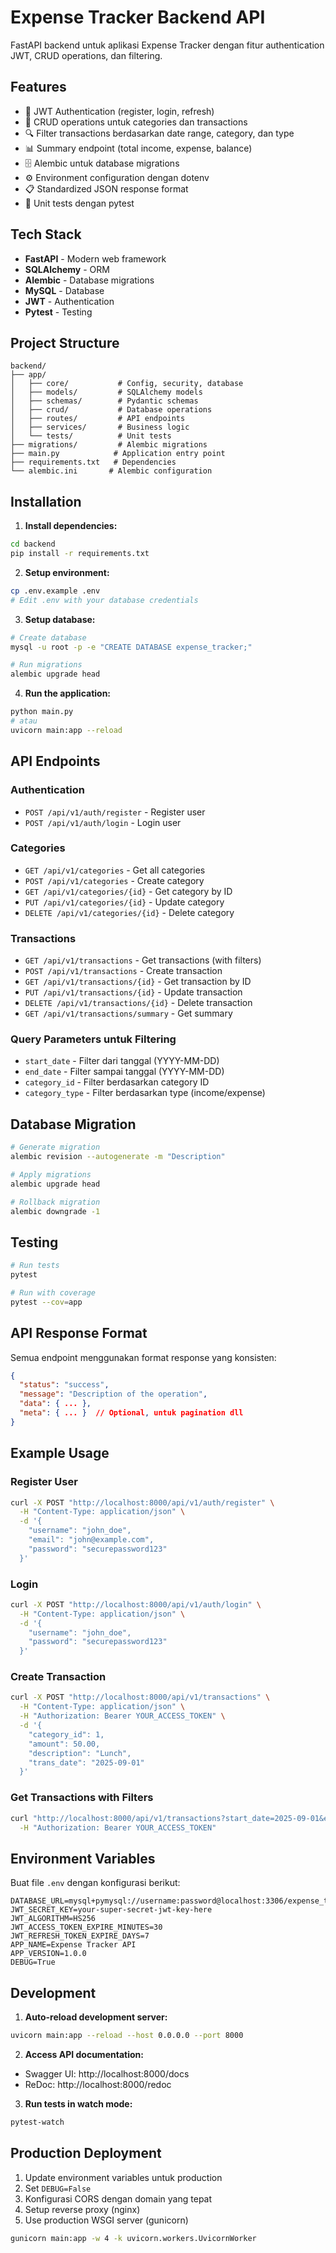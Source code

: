 # Expense Tracker Backend API

FastAPI backend untuk aplikasi Expense Tracker dengan fitur authentication JWT, CRUD operations, dan filtering.

## Features

- 🔐 JWT Authentication (register, login, refresh)
- 📝 CRUD operations untuk categories dan transactions
- 🔍 Filter transactions berdasarkan date range, category, dan type
- 📊 Summary endpoint (total income, expense, balance)
- 🗄️ Alembic untuk database migrations
- ⚙️ Environment configuration dengan dotenv
- 📋 Standardized JSON response format
- 🧪 Unit tests dengan pytest

## Tech Stack

- **FastAPI** - Modern web framework
- **SQLAlchemy** - ORM
- **Alembic** - Database migrations
- **MySQL** - Database
- **JWT** - Authentication
- **Pytest** - Testing

## Project Structure

```
backend/
├── app/
│   ├── core/           # Config, security, database
│   ├── models/         # SQLAlchemy models
│   ├── schemas/        # Pydantic schemas
│   ├── crud/           # Database operations
│   ├── routes/         # API endpoints
│   ├── services/       # Business logic
│   └── tests/          # Unit tests
├── migrations/         # Alembic migrations
├── main.py            # Application entry point
├── requirements.txt   # Dependencies
└── alembic.ini       # Alembic configuration
```

## Installation

1. **Install dependencies:**
```bash
cd backend
pip install -r requirements.txt
```

2. **Setup environment:**
```bash
cp .env.example .env
# Edit .env with your database credentials
```

3. **Setup database:**
```bash
# Create database
mysql -u root -p -e "CREATE DATABASE expense_tracker;"

# Run migrations
alembic upgrade head
```

4. **Run the application:**
```bash
python main.py
# atau
uvicorn main:app --reload
```

## API Endpoints

### Authentication
- `POST /api/v1/auth/register` - Register user
- `POST /api/v1/auth/login` - Login user

### Categories
- `GET /api/v1/categories` - Get all categories
- `POST /api/v1/categories` - Create category
- `GET /api/v1/categories/{id}` - Get category by ID
- `PUT /api/v1/categories/{id}` - Update category
- `DELETE /api/v1/categories/{id}` - Delete category

### Transactions
- `GET /api/v1/transactions` - Get transactions (with filters)
- `POST /api/v1/transactions` - Create transaction
- `GET /api/v1/transactions/{id}` - Get transaction by ID
- `PUT /api/v1/transactions/{id}` - Update transaction
- `DELETE /api/v1/transactions/{id}` - Delete transaction
- `GET /api/v1/transactions/summary` - Get summary

### Query Parameters untuk Filtering
- `start_date` - Filter dari tanggal (YYYY-MM-DD)
- `end_date` - Filter sampai tanggal (YYYY-MM-DD)
- `category_id` - Filter berdasarkan category ID
- `category_type` - Filter berdasarkan type (income/expense)

## Database Migration

```bash
# Generate migration
alembic revision --autogenerate -m "Description"

# Apply migrations
alembic upgrade head

# Rollback migration
alembic downgrade -1
```

## Testing

```bash
# Run tests
pytest

# Run with coverage
pytest --cov=app
```

## API Response Format

Semua endpoint menggunakan format response yang konsisten:

```json
{
  "status": "success",
  "message": "Description of the operation",
  "data": { ... },
  "meta": { ... }  // Optional, untuk pagination dll
}
```

## Example Usage

### Register User
```bash
curl -X POST "http://localhost:8000/api/v1/auth/register" \
  -H "Content-Type: application/json" \
  -d '{
    "username": "john_doe",
    "email": "john@example.com",
    "password": "securepassword123"
  }'
```

### Login
```bash
curl -X POST "http://localhost:8000/api/v1/auth/login" \
  -H "Content-Type: application/json" \
  -d '{
    "username": "john_doe",
    "password": "securepassword123"
  }'
```

### Create Transaction
```bash
curl -X POST "http://localhost:8000/api/v1/transactions" \
  -H "Content-Type: application/json" \
  -H "Authorization: Bearer YOUR_ACCESS_TOKEN" \
  -d '{
    "category_id": 1,
    "amount": 50.00,
    "description": "Lunch",
    "trans_date": "2025-09-01"
  }'
```

### Get Transactions with Filters
```bash
curl "http://localhost:8000/api/v1/transactions?start_date=2025-09-01&end_date=2025-09-30&category_type=expense" \
  -H "Authorization: Bearer YOUR_ACCESS_TOKEN"
```

## Environment Variables

Buat file `.env` dengan konfigurasi berikut:

```env
DATABASE_URL=mysql+pymysql://username:password@localhost:3306/expense_tracker
JWT_SECRET_KEY=your-super-secret-jwt-key-here
JWT_ALGORITHM=HS256
JWT_ACCESS_TOKEN_EXPIRE_MINUTES=30
JWT_REFRESH_TOKEN_EXPIRE_DAYS=7
APP_NAME=Expense Tracker API
APP_VERSION=1.0.0
DEBUG=True
```

## Development

1. **Auto-reload development server:**
```bash
uvicorn main:app --reload --host 0.0.0.0 --port 8000
```

2. **Access API documentation:**
- Swagger UI: http://localhost:8000/docs
- ReDoc: http://localhost:8000/redoc

3. **Run tests in watch mode:**
```bash
pytest-watch
```

## Production Deployment

1. Update environment variables untuk production
2. Set `DEBUG=False`
3. Konfigurasi CORS dengan domain yang tepat
4. Setup reverse proxy (nginx)
5. Use production WSGI server (gunicorn)

```bash
gunicorn main:app -w 4 -k uvicorn.workers.UvicornWorker
```

